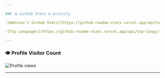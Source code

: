 ```yaml
---

### 📊 GitHub Stats & Activity

![Abhinav's GitHub Stats](https://github-readme-stats.vercel.app/api?username=abhinav284&show_icons=true&theme=radical)

![Top Languages](https://github-readme-stats.vercel.app/api/top-langs/?username=abhinav284&layout=compact&theme=radical)

---
```


### 👁️ Profile Visitor Count

![Profile views](https://komarev.com/ghpvc/?username=abhinav284&label=Profile%20Views&color=0e75b6&style=flat)

---
